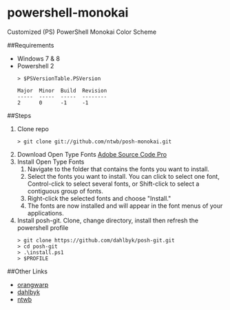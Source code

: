 # powershell-monokai
Customized (PS) PowerShell Monokai Color Scheme

##Requirements

* Windows 7 & 8
* Powershell 2
	```
 	> $PSVersionTable.PSVersion
	
	Major  Minor  Build  Revision
	-----  -----  -----  --------
	2      0      -1     -1

 	```


##Steps

1. Clone repo
	```
	> git clone git://github.com/ntwb/posh-monokai.git
	```
1. Download Open Type Fonts [Adobe Source Code Pro](https://github.com/adobe-fonts/source-code-pro)
1. Install Open Type Fonts
	1. Navigate to the folder that contains the fonts you want to install.
	1. Select the fonts you want to install. You can click to select one font, Control-click to select several fonts, or Shift-click to select a contiguous group of fonts.
	1. Right-click the selected fonts and choose "Install."
	1. The fonts are now installed and will appear in the font menus of your applications.
1. Install posh-git. Clone, change directory, install then refresh the powershell profile
	```
	> git clone https://github.com/dahlbyk/posh-git.git
	> cd posh-git
	> .\install.ps1
	> $PROFILE
	```

##Other Links
* [orangwarp](https://github.com/orangewarp/posh-monokai)
* [dahlbyk](https://github.com/dahlbyk/posh-git)
* [ntwb](https://github.com/ntwb/dotfiles)